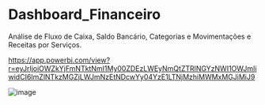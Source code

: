 # Dashboard_Financeiro
Análise de Fluxo de Caixa, Saldo Bancário, Categorias e Movimentações e Receitas por Serviços.

https://app.powerbi.com/view?r=eyJrIjoiOWZkYjFmNTktNmI1My00ZDEzLWEyNmQtZTRlNGYzNWI1OWJmIiwidCI6ImZlNTkzMGZjLWJmNzEtNDcwYy04YzE1LTNjMzhiMWMxMGJiMiJ9

![image](https://github.com/user-attachments/assets/8802a794-7100-4817-81e9-10476ab1beb6)

